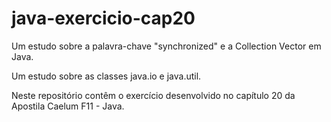 # java-exercicio-cap20
Um estudo sobre a palavra-chave "synchronized" e a Collection Vector em Java.

Um estudo sobre as classes java.io e java.util.

Neste repositório contêm o exercício desenvolvido no capítulo 20 da Apostila Caelum F11 - Java.

